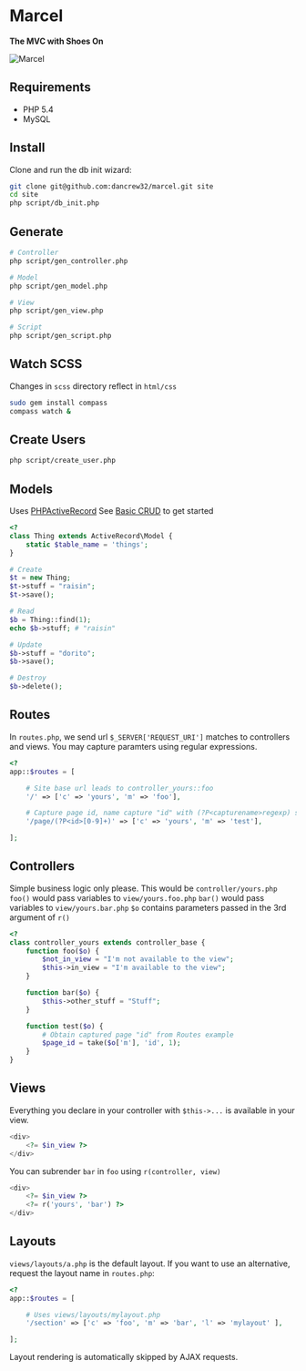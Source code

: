 # Marcel
**The MVC with Shoes On**

![Marcel](http://i.danmasq.com/marcel.jpg)

## Requirements
* PHP 5.4
* MySQL

## Install
Clone and run the db init wizard:

```bash
git clone git@github.com:dancrew32/marcel.git site
cd site
php script/db_init.php
```

## Generate
```bash
# Controller
php script/gen_controller.php

# Model
php script/gen_model.php

# View
php script/gen_view.php

# Script
php script/gen_script.php  
```

## Watch SCSS
Changes in `scss` directory reflect in `html/css`
```bash
sudo gem install compass
compass watch &
```

## Create Users
```bash
php script/create_user.php
```

## Models
Uses [PHPActiveRecord](http://www.phpactiverecord.org)
See [Basic CRUD](http://www.phpactiverecord.org/projects/main/wiki/Basic_CRUD) to get started
```php
<?
class Thing extends ActiveRecord\Model {
	static $table_name = 'things';
}

# Create
$t = new Thing;
$t->stuff = "raisin";
$t->save();

# Read
$b = Thing::find(1);
echo $b->stuff; # "raisin"

# Update
$b->stuff = "dorito";
$b->save();

# Destroy
$b->delete();
```

## Routes
In `routes.php`, we send url `$_SERVER['REQUEST_URI']` matches to controllers and views.
You may capture paramters using regular expressions.
```php
<?
app::$routes = [

	# Site base url leads to controller_yours::foo
	'/' => ['c' => 'yours', 'm' => 'foo'],

	# Capture page id, name capture "id" with (?P<capturename>regexp) syntax
	'/page/(?P<id>[0-9]+)' => ['c' => 'yours', 'm' => 'test'],

];
```

## Controllers
Simple business logic only please. This would be `controller/yours.php`
`foo()` would pass variables to `view/yours.foo.php`
`bar()` would pass variables to `view/yours.bar.php`
`$o` contains parameters passed in the 3rd argument of `r()`
```php
<?
class controller_yours extends controller_base {
	function foo($o) {
		$not_in_view = "I'm not available to the view";	
		$this->in_view = "I'm available to the view";
	}

	function bar($o) {
		$this->other_stuff = "Stuff";	
	}

	function test($o) {
		# Obtain captured page "id" from Routes example
		$page_id = take($o['m'], 'id', 1);	
	}
}
```

## Views
Everything you declare in your controller with `$this->...` is available in your view.
```php
<div>
	<?= $in_view ?>
</div>
```

You can subrender `bar` in `foo` using `r(controller, view)`
```php
<div>
	<?= $in_view ?>
	<?= r('yours', 'bar') ?>
</div>
```

## Layouts
`views/layouts/a.php` is the default layout. 
If you want to use an alternative, request the layout name in `routes.php`:
```php
<?
app::$routes = [

	# Uses views/layouts/mylayout.php
	'/section' => ['c' => 'foo', 'm' => 'bar', 'l' => 'mylayout' ],

];
```
Layout rendering is automatically skipped by AJAX requests.
